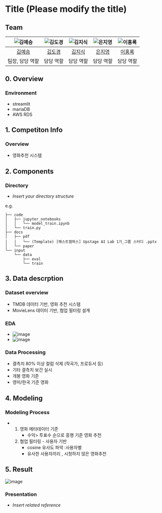 # Title (Please modify the title)
## Team

| ![김예승](https://avatars.githubusercontent.com/u/156163982?v=4) | ![김도경](https://avatars.githubusercontent.com/u/156163982?v=4) | ![김지식](https://avatars.githubusercontent.com/u/156163982?v=4) | ![은지영](https://avatars.githubusercontent.com/u/156163982?v=4) | ![이홍록](https://avatars.githubusercontent.com/u/156163982?v=4) |
| :--------------------------------------------------------------: | :--------------------------------------------------------------: | :--------------------------------------------------------------: | :--------------------------------------------------------------: | :--------------------------------------------------------------: |
|            [김예승](https://github.com/UpstageAILab)             |            [김도경](https://github.com/UpstageAILab)             |            [김지식](https://github.com/UpstageAILab)             |            [은지영](https://github.com/UpstageAILab)             |            [이홍록](https://github.com/UpstageAILab)             |
|                            팀장, 담당 역할                             |                            담당 역할                             |                            담당 역할                             |                            담당 역할                             |                            담당 역할                             |

## 0. Overview
### Environment
- streamlit
- mariaDB
- AWS RDS



## 1. Competiton Info

### Overview

- 영화추천 시스템
  
## 2. Components

### Directory

- _Insert your directory structure_

e.g.
```
├── code
│   ├── jupyter_notebooks
│   │   └── model_train.ipynb
│   └── train.py
├── docs
│   ├── pdf
│   │   └── (Template) [패스트캠퍼스] Upstage AI Lab 1기_그룹 스터디 .pptx
│   └── paper
└── input
    └── data
        ├── eval
        └── train
```

## 3. Data descrption

### Dataset overview

- TMDB 데이터 기반, 영화 추천 시스템
- MovieLens 데이터 기반, 협업 필터링 설계

### EDA

- ![image](https://github.com/user-attachments/assets/ee73e77c-206b-43ba-9385-35d33157d894)
- ![image](https://github.com/user-attachments/assets/4f04d9ad-5a21-4713-b681-8da49cfea5b7)


### Data Processing

- 결측치 80% 이상 컬럼 삭제 (작곡가, 프로듀서 등)
- 기타 결측치 보간 실시
- 개봉 영화 기준
- 영미/한국 기준 영화 

## 4. Modeling


### Modeling Process

- 1) 영화 메타데이터 기준
     - 수익> 투표수 순으로 흥행 기준 영화 추천
  2) 협업 필터링 - 사용자 기반
     - cosine 유사도 파악 :사용자별
     - 유사한 사용자끼리 , 시청하지 않은 영화추천
     

## 5. Result
![image](https://github.com/user-attachments/assets/d1327e43-f1f0-47f1-a3e7-2b41ddc83a1e)



### Presentation



- _Insert related reference_
